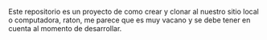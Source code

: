 Este repositorio es un proyecto de como crear y clonar al nuestro sitio local o computadora, raton, me parece que es muy vacano y se debe tener en cuenta al momento de desarrollar.